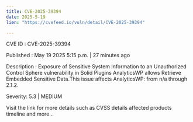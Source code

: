 ```yaml
---
title: CVE-2025-39394
date: 2025-5-19
lien: "https://cvefeed.io/vuln/detail/CVE-2025-39394"

---
```


CVE ID : CVE-2025-39394

Published :  May 19
2025
5:15 p.m. | 27 minutes ago

Description : Exposure of Sensitive System Information to an Unauthorized Control Sphere vulnerability in Solid Plugins AnalyticsWP allows Retrieve Embedded Sensitive Data.This issue affects AnalyticsWP: from n/a through 2.1.2.

Severity: 5.3 | MEDIUM

Visit the link for more details
such as CVSS details
affected products
timeline
and more...
